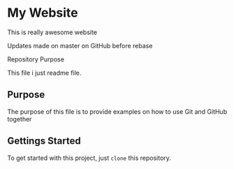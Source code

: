 # My Website

This is really awesome website

Updates made on master on GitHub before rebase

 Repository Purpose

This file i just readme file.

## Purpose

The purpose of this file is to provide examples
on how to use Git and GitHub together

## Gettings Started

To get started with this project, just `clone` this repository.


